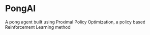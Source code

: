 # PongAI
A pong agent built using Proximal Policy Optimization, a policy based Reinforcement Learning method
